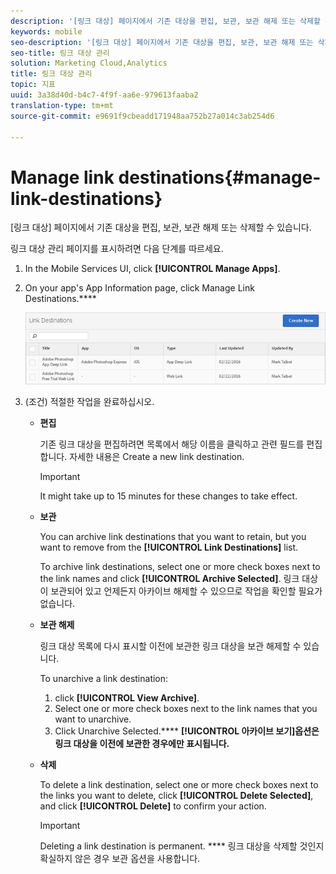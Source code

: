 ```yaml
---
description: '[링크 대상] 페이지에서 기존 대상을 편집, 보관, 보관 해제 또는 삭제할 수 있습니다.'
keywords: mobile
seo-description: '[링크 대상] 페이지에서 기존 대상을 편집, 보관, 보관 해제 또는 삭제할 수 있습니다.'
seo-title: 링크 대상 관리
solution: Marketing Cloud,Analytics
title: 링크 대상 관리
topic: 지표
uuid: 3a38d40d-b4c7-4f9f-aa6e-979613faaba2
translation-type: tm+mt
source-git-commit: e9691f9cbeadd171948aa752b27a014c3ab254d6

---
```



# Manage link destinations{#manage-link-destinations}

[링크 대상] 페이지에서 기존 대상을 편집, 보관, 보관 해제 또는 삭제할 수 있습니다.

링크 대상 관리 페이지를 표시하려면 다음 단계를 따르세요. 

1. In the Mobile Services UI, click **[!UICONTROL Manage Apps]**.
1. On your app's App Information page, click Manage Link Destinations.****

   ![링크 대상](assets/link_destinations_list.png)

1. (조건) 적절한 작업을 완료하십시오. 

   * **편집**

      기존 링크 대상을 편집하려면 목록에서 해당 이름을 클릭하고 관련 필드를 편집합니다. 자세한 내용은 Create a new link destination.[](/help/using/acquisition-main/c-manage-link-destinations/t-create-new-app-deep-link-destination.md)

      >[!IMPORTANT]
      >
      >It might take up to 15 minutes for these changes to take effect.

   * **보관**

      You can archive link destinations that you want to retain, but you want to remove from the **[!UICONTROL Link Destinations]** list.

      To archive link destinations, select one or more check boxes next to the link names and click **[!UICONTROL Archive Selected]**. 링크 대상이 보관되어 있고 언제든지 아카이브 해제할 수 있으므로 작업을 확인할 필요가 없습니다.

   * **보관 해제**

      링크 대상 목록에 다시 표시할 이전에 보관한 링크 대상을 보관 해제할 수 있습니다.

      To unarchive a link destination:

      1. click **[!UICONTROL View Archive]**.
      1. Select one or more check boxes next to the link names that you want to unarchive.
      1. Click Unarchive Selected.****
      **[!UICONTROL 아카이브 보기]옵션은 링크 대상을 이전에 보관한 경우에만 표시됩니다.**

   * **삭제**

      To delete a link destination, select one or more check boxes next to the links you want to delete, click **[!UICONTROL Delete Selected]**, and click **[!UICONTROL Delete]** to confirm your action.

      >[!IMPORTANT]
      >
      >Deleting a link destination is permanent. **** 링크 대상을 삭제할 것인지 확실하지 않은 경우 보관 옵션을 사용합니다.



